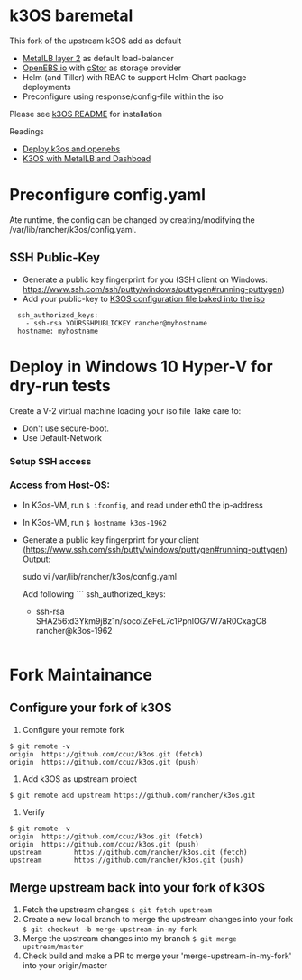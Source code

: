 # k3OS baremetal
This fork of the upstream k3OS add as default
- [MetalLB layer 2](https://metallb.universe.tf/concepts/layer2/) as default load-balancer
- [OpenEBS.io](https://github.com/openebs/openebs) with [cStor](https://github.com/openebs/cstor) as storage provider
- Helm (and Tiller) with RBAC to support Helm-Chart package deployments
- Preconfigure using response/config-file within the iso

Please see [k3OS README](README.md) for installation 

Readings
- [Deploy k3os and openebs](https://medium.com/@fromprasath/deploy-k3s-cluster-on-k3os-and-use-openebs-as-persistent-storage-provisioner-3db229c0acf8)
- [K3OS with MetalLB and Dashboad](https://mindmelt.nl/mindmelt.nl/2019/04/08/k3s-kubernetes-dashboard-load-balancer/)

# Preconfigure config.yaml
Ate runtime, the config can be changed by creating/modifying the /var/lib/rancher/k3os/config.yaml.

## SSH Public-Key
- Generate a public key fingerprint for you (SSH client on Windows: https://www.ssh.com/ssh/putty/windows/puttygen#running-puttygen)
- Add your public-key to [K3OS configuration file baked into the iso](images/07-iso/config.yaml)
```
  ssh_authorized_keys:
    - ssh-rsa YOURSSHPUBLICKEY rancher@myhostname
  hostname: myhostname
``` 

# Deploy in Windows 10 Hyper-V for dry-run tests
Create a V-2 virtual machine loading your iso file
Take care to:
- Don't use secure-boot.
- Use Default-Network

### Setup SSH access

### Access from Host-OS:
- In K3os-VM, run ```$ ifconfig```, and read under eth0 the ip-address
- In K3os-VM, run ```$ hostname
k3os-1962```
- Generate a public key fingerprint for your client (https://www.ssh.com/ssh/putty/windows/puttygen#running-puttygen)
  Output: 
  
  sudo vi /var/lib/rancher/k3os/config.yaml
  
  Add following ```
  ssh_authorized_keys:
  - ssh-rsa SHA256:d3Ykm9jBz1n/socoIZeFeL7c1PpnlOG7W7aR0CxagC8 rancher@k3os-1962
  ``` 

# Fork Maintainance
## Configure your fork of k3OS
1. Configure your remote fork
```
$ git remote -v
origin  https://github.com/ccuz/k3os.git (fetch)
origin  https://github.com/ccuz/k3os.git (push)
```
1. Add k3OS as upstream project
```
$ git remote add upstream https://github.com/rancher/k3os.git
```
1. Verify
```
$ git remote -v
origin  https://github.com/ccuz/k3os.git (fetch)
origin  https://github.com/ccuz/k3os.git (push)
upstream        https://github.com/rancher/k3os.git (fetch)
upstream        https://github.com/rancher/k3os.git (push)
```

## Merge upstream back into your fork of k3OS
1. Fetch the upstream changes ```$ git fetch upstream```
1. Create a new local branch to merge the upstream changes into your fork ```$ git checkout -b merge-upstream-in-my-fork```
1. Merge the upstream changes into my branch ```$ git merge upstream/master```
1. Check build and make a PR to merge your 'merge-upstream-in-my-fork' into your origin/master